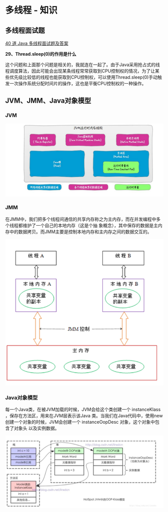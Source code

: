 # 多线程 - 知识



## 多线程面试题

[40 道 Java 多线程面试题及答案](https://blog.csdn.net/qq_20282955/article/details/104278219)

**29、Thread.sleep(0)的作用是什么**

这个问题和上面那个问题是相关的，我就连在一起了。由于Java采用抢占式的线程调度算法，因此可能会出现某条线程常常获取到CPU控制权的情况，为了让某些优先级比较低的线程也能获取到CPU控制权，可以使用Thread.sleep(0)手动触发一次操作系统分配时间片的操作，这也是平衡CPU控制权的一种操作。



## JVM、JMM、Java对象模型

### JVM

![image.png](images/java4.png)

### JMM

在JMM中，我们把多个线程间通信的共享内存称之为主内存，⽽在并发编程中多个线程都维护了⼀个⾃⼰的本地内存（这是个抽 象概念），其中保存的数据是主内存中的数据拷⻉。⽽JMM主要是控制本地内存和主内存之间的数据交互的。 

![image.png](images/java3.png)

### Java对象模型

每⼀个Java类，在被JVM加载的时候，JVM会给这个类创建⼀个 instanceKlass ，保存在⽅法区，⽤来在JVM层表⽰该Java 类。当我们在Java代码中，使⽤new创建⼀个对象的时候，JVM会创建⼀个 instanceOopDesc 对象，这个对象中包含了对象头 以及实例数据。

![image.png](images/java2.png)



####  